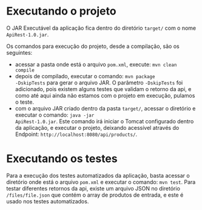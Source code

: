 # Executando o projeto
O JAR Executável da aplicação fica dentro do diretório <code>target/</code> com o nome <code>ApiRest-1.0.jar</code>.

Os comandos para execução do projeto, desde a compilação, são os seguintes:
  - acessar a pasta onde está o arquivo <code>pom.xml</code>, execute: <code>mvn clean compile</code>
  - depois de compilado, executar o comando: <code>mvn package -DskipTests</code> para gerar o arquivo JAR. O parâmetro <code>-DskipTests</code> foi adicionado, pois existem alguns testes que validam o retorno da api, e como até aqui ainda não estamos com o projeto em execução, pulamos o teste.
  - com o arquivo JAR criado dentro da pasta <code>target/</code>, acessar o diretório e executar o comando: <code>java -jar ApiRest-1.0.jar</code>. Este comando irá iniciar o Tomcat configurado dentro da aplicação, e executar o projeto, deixando acessível através do Endpoint: <code>http://localhost:8080/api/products/</code>.

# Executando os testes

Para a execução dos testes automatizados da aplicação, basta acessar o diretório onde está o arquivo <code>pom.xml</code> e executar o comando: <code>mvn test</code>. Para testar diferentes retornos da api, existe um arquivo JSON no diretório <code>/files/file.json</code> que contém o array de produtos de entrada, e este é usado nos testes automatizados.
